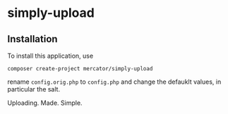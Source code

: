 # simply-upload
## Installation
To install this application, use
```?
composer create-project mercator/simply-upload
```
rename ``config.orig.php`` to ``config.php`` and change the defauklt values, in particular the salt.

Uploading. Made. Simple.
